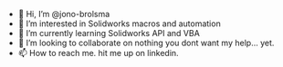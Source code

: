- 👋 Hi, I’m @jono-brolsma
- 👀 I’m interested in Solidworks macros and automation
- 🌱 I’m currently learning Solidworks API and VBA
- 💞️ I’m looking to collaborate on nothing you dont want my help... yet.
- 📫 How to reach me. hit me up on linkedin.

<!---
jono-brolsma/jono-brolsma is a ✨ special ✨ repository because its `README.md` (this file) appears on your GitHub profile.
You can click the Preview link to take a look at your changes.
--->
